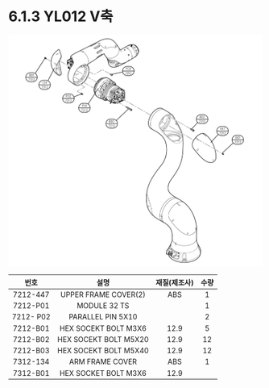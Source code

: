 # 6.1.3 YL012 V축

![](../../.gitbook/assets/image137.png)

|   **번호**  |         **설명**        | **재질(제조사)** | **수량** |
| :-------: | :-------------------: | :---------: | :----: |
|  7212-447 |  UPPER FRAME COVER(2) |     ABS     |    1   |
|  7212-P01 |      MODULE 32 TS     |             |    1   |
| 7212- P02 |   PARALLEL PIN 5X10   |             |    2   |
|  7212-B01 |  HEX SOCEKT BOLT M3X6 |     12.9    |    5   |
|  7212-B02 | HEX SOCEKT BOLT M5X20 |     12.9    |   12   |
|  7212-B03 | HEX SOCEKT BOLT M5X40 |     12.9    |   12   |
|  7312-134 |    ARM FRAME COVER    |     ABS     |    1   |
|  7312-B01 |  HEX SOCKET BOLT M3X6 |     12.9    |        |
